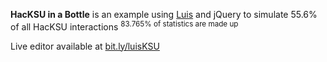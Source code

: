 **HacKSU in a Bottle** is an example using [Luis](ttps://www.luis.ai/) and jQuery to simulate 55.6% of all HacKSU interactions
<sup>83.765% of statistics are made up</sup>

Live editor available at [bit.ly/luisKSU](http://bit.ly/luisKSU)